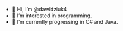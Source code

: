 - 👋 Hi, I’m @dawidziuk4
- 👀 I’m interested in programming.
- 🌱 I’m currently progressing in C# and Java.

<!---
dawidziuk4/dawidziuk4 is a ✨ special ✨ repository because its `README.md` (this file) appears on your GitHub profile.
You can click the Preview link to take a look at your changes.
--->
